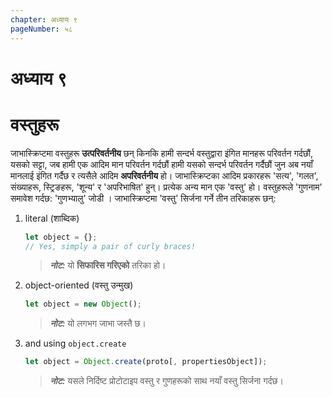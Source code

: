 ```yaml
---
chapter: अध्याय ९
pageNumber: ५८
---
```

# अध्याय ९

# वस्तुहरू

जाभास्क्रिप्टमा वस्तुहरू **उत्परिवर्तनीय** छन् किनकि हामी सन्दर्भ वस्तुद्वारा इंगित मानहरू परिवर्तन गर्दछौं, यसको सट्टा, जब हामी एक आदिम मान परिवर्तन गर्दछौं हामी यसको सन्दर्भ परिवर्तन गर्दैछौं जुन अब नयाँ मानलाई इंगित गर्दैछ र त्यसैले आदिम **अपरिवर्तनीय** हो। जाभास्क्रिप्टका आदिम प्रकारहरू 'सत्य', 'गलत', संख्याहरू, स्ट्रिङहरू, 'शून्य' र 'अपरिभाषित' हुन्। प्रत्येक अन्य मान एक 'वस्तु' हो। वस्तुहरूले 'गुणनाम' समावेश गर्दछ: 'गुणभ्यालु' जोडी । जाभास्क्रिप्टमा 'वस्तु' सिर्जना गर्ने तीन तरिकाहरू छन्:

1. literal (शाब्दिक)

    ```javascript
    let object = {};
    // Yes, simply a pair of curly braces!
    ```

    > _**नोट:**_ यो **सिफारिस गरिएको** तरिका हो।

2. object-oriented (वस्तु उन्मुख)

    ```javascript
    let object = new Object();
    ```
    > _**नोट:**_ यो लगभग जाभा जस्तै छ।

3.  and using `object.create`

    ```javascript
    let object = Object.create(proto[, propertiesObject]);
    ```

    > _**नोट:**_ यसले निर्दिष्ट प्रोटोटाइप वस्तु र गुणहरूको साथ नयाँ वस्तु सिर्जना गर्दछ।

